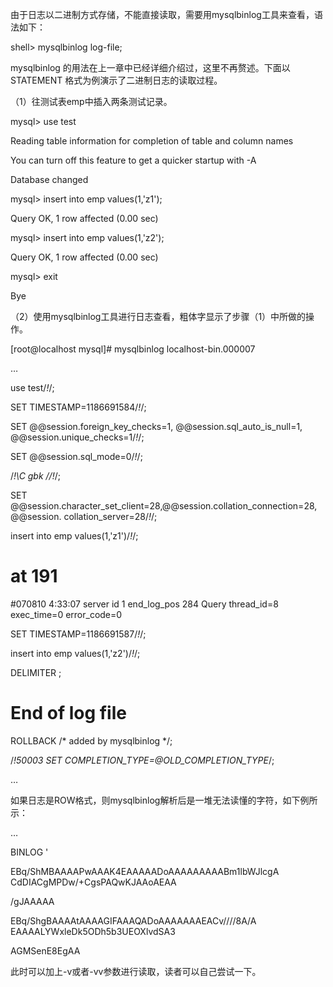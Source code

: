 

由于日志以二进制方式存储，不能直接读取，需要用mysqlbinlog工具来查看，语法如下：

shell> mysqlbinlog log-file;

mysqlbinlog 的用法在上一章中已经详细介绍过，这里不再赘述。下面以 STATEMENT 格式为例演示了二进制日志的读取过程。

（1）往测试表emp中插入两条测试记录。

mysql> use test

Reading table information for completion of table and column names

You can turn off this feature to get a quicker startup with -A

Database changed

mysql> insert into emp values(1,'z1');

Query OK, 1 row affected (0.00 sec)

mysql> insert into emp values(1,'z2');

Query OK, 1 row affected (0.00 sec)

mysql> exit

Bye

（2）使用mysqlbinlog工具进行日志查看，粗体字显示了步骤（1）中所做的操作。

[root@localhost mysql]# mysqlbinlog localhost-bin.000007

…

use test/*!*/;

SET TIMESTAMP=1186691584/*!*/;

SET @@session.foreign_key_checks=1, @@session.sql_auto_is_null=1, @@session.unique_checks=1/*!*/;

SET @@session.sql_mode=0/*!*/;

/*!\C gbk *//*!*/;

SET @@session.character_set_client=28,@@session.collation_connection=28, @@session. collation_server=28/*!*/;

insert into emp values(1,'z1')/*!*/;

# at 191

#070810 4:33:07 server id 1 end_log_pos 284 Query thread_id=8 exec_time=0 error_code=0

SET TIMESTAMP=1186691587/*!*/;

insert into emp values(1,'z2')/*!*/;

DELIMITER ;

# End of log file

ROLLBACK /* added by mysqlbinlog */;

/*!50003 SET COMPLETION_TYPE=@OLD_COMPLETION_TYPE*/;

…

如果日志是ROW格式，则mysqlbinlog解析后是一堆无法读懂的字符，如下例所示：

…

BINLOG '

EBq/ShMBAAAAPwAAAK4EAAAAADoAAAAAAAAABm1lbWJlcgA CdDIACgMPDw/+CgsPAQwKJAAoAEAA

/gJAAAAA

EBq/ShgBAAAAtAAAAGIFAAAQADoAAAAAAAEACv////8A/A EAAAALYWxleDk5ODh5b3UEOXlvdSA3

AGMSenE8EgAA

此时可以加上-v或者-vv参数进行读取，读者可以自己尝试一下。



